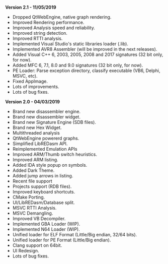 **Version 2.1 - 11/05/2019**
* Dropped QtWebEngine, native graph rendering.
* Improved Rendering performance.
* Improved Analysis speed and reliability.
* Improved string detection.
* Improved RTTI analysis.
* Implemented Visual Studio's static libraries loader (.lib).
* Implemented AVR8 Assembler (will be improved in the next releases).
* Added Visual C++ 6, 2003, 2005, 2008 and 2017 signatures (32 bit only, for now).
* Added MFC 6, 7.1, 8.0 and 9.0 signatures (32 bit only, for now).
* PE Loader: Parse exception directory, classify executable (VB6, Delphi, MSVC, etc).
* Fixed AppImage.
* Lots of improvements.
* Lots of bug fixes.

**Version 2.0 - 04/03/2019**
* Brand new disassembler engine.
* Brand new disassembler widget.
* Brand new Signature Engine (SDB files).
* Brand new Hex Widget.
* Multithreaded analysis
* QtWebEngine powererd graphs.
* Simplified LibREDasm API.
* Reimplemented Emulation APIs
* Improved ARM/Thumb switch heuristics.
* Improved ARM listing.
* Added IDA style popup on symbols.
* Added Dark Theme.
* Added jump arrows in listing.
* Recent file support
* Projects support (RDB files).
* Improved keyboard shortcuts.
* CMake Porting.
* UI/LibREDasm/Database split.
* MSVC RTTI Analysis.
* MSVC Demangling.
* Improved VB Decompiler.
* Implemented GBA Loader (WIP).
* Implemented N64 Loader (WIP).
* Unified loader for ELF Format (Little/Big endian, 32/64 bits).
* Unified loader for PE Format (Little/Big endian).
* Clang support on 64bit.
* UI Redesign.
* Lots of bug fixes.

